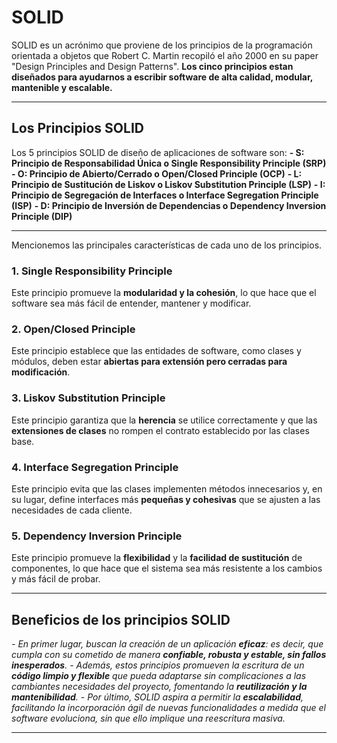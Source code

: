 # SOLID
SOLID es un acrónimo que proviene de los principios de la programación orientada a objetos que Robert C. Martin recopiló el año 2000 en su paper "Design Principles and Design Patterns".
**Los cinco principios estan diseñados para ayudarnos a escribir software de alta calidad, modular, mantenible y escalable.**
***
## Los Principios SOLID
Los 5 principios SOLID de diseño de aplicaciones de software son:
**- S: Principio de Responsabilidad Única o Single Responsibility Principle (SRP)**
**- O: Principio de Abierto/Cerrado o Open/Closed Principle (OCP)**
**- L: Principio de Sustitución de Liskov o Liskov Substitution Principle (LSP)**
**- I: Principio de Segregación de Interfaces o Interface Segregation Principle (ISP)**
**- D: Principio de Inversión de Dependencias o Dependency Inversion Principle (DIP)**
***
Mencionemos las principales características de cada uno de los principios.
### 1. Single Responsibility Principle
Este principio promueve la **modularidad y la cohesión**, lo que hace que el software sea más fácil de entender, mantener y modificar.
### 2. Open/Closed Principle
Este principio establece que las entidades de software, como clases y módulos, deben estar **abiertas para extensión pero cerradas para modificación**.
### 3. Liskov Substitution Principle
Este principio garantiza que la **herencia** se utilice correctamente y que las **extensiones de clases** no rompen el contrato establecido por las clases base.
### 4. Interface Segregation Principle
Este principio evita que las clases implementen métodos innecesarios y, en su lugar, define interfaces más **pequeñas y cohesivas** que se ajusten a las necesidades de cada cliente.
### 5. Dependency Inversion Principle
Este principio promueve la **flexibilidad** y la **facilidad de sustitución** de componentes, lo que hace que el sistema sea más resistente a los cambios y más fácil de probar.
***
## Beneficios de los principios SOLID
*- En primer lugar, buscan la creación de un aplicación **eficaz**: es decir, que cumpla con su cometido de manera **confiable, robusta y estable, sin fallos inesperados**.*
*- Además, estos principios promueven la escritura de un **código limpio y flexible** que pueda adaptarse sin complicaciones a las cambiantes necesidades del proyecto, fomentando la **reutilización y la mantenibilidad**.*
*- Por último, SOLID aspira a permitir la **escalabilidad**, facilitando la incorporación ágil de nuevas funcionalidades a medida que el software evoluciona, sin que ello implique una reescritura masiva.*
***